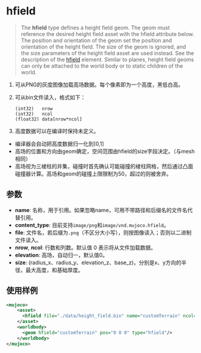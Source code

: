 # hfield

>The **hfield** type defines a height field geom. The geom must reference the desired height field asset with the hfield attribute below. The position and orientation of the geom set the position and orientation of the height field. The size of the geom is ignored, and the size parameters of the height field asset are used instead. See the description of the [hfield](https://mujoco.readthedocs.io/en/stable/XMLreference.html#asset-hfield) element. Similar to planes, height field geoms can only be attached to the world body or to static children of the world.

1. 可从PNG的灰度图像加载高场数据。每个像素即为一个高度，黑低白高。

2. 可从bin文件读入，格式如下：

   ```
   (int32)   nrow
   (int32)   ncol
   (float32) data[nrow*ncol]
   ```

3. 高度数据可以在编译时保持未定义。

- 编译器会自动把高度数据归一化到[0,1]
- 高场的位置和方向由geom确定，空间范围由hfield的size字段决定。（与mesh相同）
- 高场视为三棱柱的并集，碰撞时首先确认可能碰撞的棱柱网格，然后通过凸面碰撞器计算。高场和geom的碰撞上限限制为50，超过的则被舍弃。

## 参数

- **name**: 名称，用于引用。如果忽略name，可用不带路径和后缀名的文件名代替引用。
- **content_type**: 目前支持`image/png`和`image/vnd.mujoco.hfield`。
- **file**: 文件名，若后缀为`.png`（不区分大小写），则按图像读入；否则以二进制文件读入。
- **nrow**, **ncol**: 行数和列数。默认值 0 表示将从文件加载数据。
- **elevation**: 高场，自动归一，默认值0。
- **size**: (radius_x、radius_y、elevation_z、base_z)，分别是x、y方向的半径，最大高度，和基础厚度。

## 使用样例

```xml
<mujoco>
    <asset>
      <hfield file="./data/height_field.bin" name="customTerrain" ncol="100" nrow="100" size="50 50 1 0.1"/>
    </asset>
    <worldbody>
      <geom hfield="customTerrain" pos="0 0 0" type="hfield"/>
    </worldbody>
</mujoco>
```

